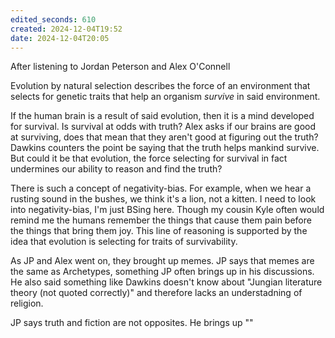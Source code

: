```yaml
---
edited_seconds: 610
created: 2024-12-04T19:52
date: 2024-12-04T20:05
---
```

After listening to Jordan Peterson and Alex O'Connell

Evolution by natural selection describes the force of an environment that selects for genetic traits that help an organism *survive* in said environment.

If the human brain is a result of said evolution, then it is a mind developed for survival. Is survival at odds with truth? Alex asks if our brains are good at surviving, does that mean that they aren't good at figuring out the truth? Dawkins counters the point be saying that the truth helps mankind survive. But could it be that evolution, the force selecting for survival in fact undermines our ability to reason and find the truth?

There is such a concept of negativity-bias. For example, when we hear a rusting sound in the bushes, we think it's a lion, not a kitten. I need to look into negativity-bias, I'm just BSing here. Though my cousin Kyle often would remind me the humans remember the things that cause them pain before the things that bring them joy. This line of reasoning is supported by the idea that evolution is selecting for traits of survivability.

As JP and Alex went on, they brought up memes. JP says that memes are the same as Archetypes, something JP often brings up in his discussions. He also said something like Dawkins doesn't know about "Jungian literature theory (not quoted correctly)" and therefore lacks an understadning of religion.

JP says truth and fiction are not opposites. He brings up ""














